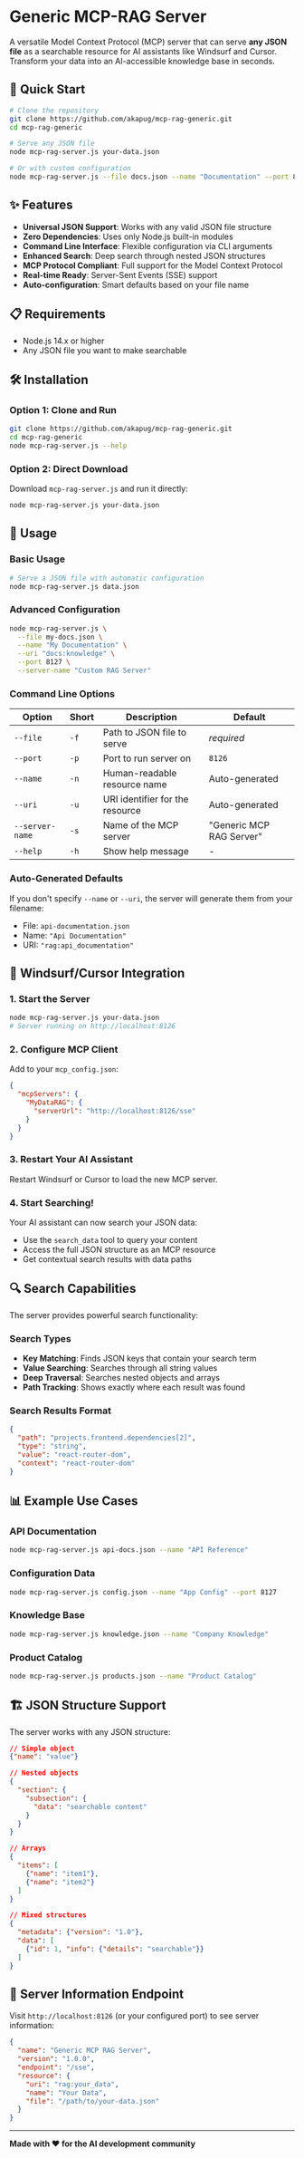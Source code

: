 # Generic MCP-RAG Server

A versatile Model Context Protocol (MCP) server that can serve **any JSON file** as a searchable resource for AI assistants like Windsurf and Cursor. Transform your data into an AI-accessible knowledge base in seconds.

## 🚀 Quick Start

```bash
# Clone the repository
git clone https://github.com/akapug/mcp-rag-generic.git
cd mcp-rag-generic

# Serve any JSON file
node mcp-rag-server.js your-data.json

# Or with custom configuration
node mcp-rag-server.js --file docs.json --name "Documentation" --port 8127
```

## ✨ Features

- **Universal JSON Support**: Works with any valid JSON file structure
- **Zero Dependencies**: Uses only Node.js built-in modules
- **Command Line Interface**: Flexible configuration via CLI arguments
- **Enhanced Search**: Deep search through nested JSON structures
- **MCP Protocol Compliant**: Full support for the Model Context Protocol
- **Real-time Ready**: Server-Sent Events (SSE) support
- **Auto-configuration**: Smart defaults based on your file name

## 📋 Requirements

- Node.js 14.x or higher
- Any JSON file you want to make searchable

## 🛠 Installation

### Option 1: Clone and Run
```bash
git clone https://github.com/akapug/mcp-rag-generic.git
cd mcp-rag-generic
node mcp-rag-server.js --help
```

### Option 2: Direct Download
Download `mcp-rag-server.js` and run it directly:
```bash
node mcp-rag-server.js your-data.json
```

## 📖 Usage

### Basic Usage
```bash
# Serve a JSON file with automatic configuration
node mcp-rag-server.js data.json
```

### Advanced Configuration
```bash
node mcp-rag-server.js \
  --file my-docs.json \
  --name "My Documentation" \
  --uri "docs:knowledge" \
  --port 8127 \
  --server-name "Custom RAG Server"
```

### Command Line Options

| Option | Short | Description | Default |
|--------|-------|-------------|---------|
| `--file` | `-f` | Path to JSON file to serve | *required* |
| `--port` | `-p` | Port to run server on | `8126` |
| `--name` | `-n` | Human-readable resource name | Auto-generated |
| `--uri` | `-u` | URI identifier for the resource | Auto-generated |
| `--server-name` | `-s` | Name of the MCP server | "Generic MCP RAG Server" |
| `--help` | `-h` | Show help message | - |

### Auto-Generated Defaults

If you don't specify `--name` or `--uri`, the server will generate them from your filename:

- File: `api-documentation.json`
- Name: `"Api Documentation"`
- URI: `"rag:api_documentation"`

## 🔌 Windsurf/Cursor Integration

### 1. Start the Server
```bash
node mcp-rag-server.js your-data.json
# Server running on http://localhost:8126
```

### 2. Configure MCP Client
Add to your `mcp_config.json`:

```json
{
  "mcpServers": {
    "MyDataRAG": {
      "serverUrl": "http://localhost:8126/sse"
    }
  }
}
```

### 3. Restart Your AI Assistant
Restart Windsurf or Cursor to load the new MCP server.

### 4. Start Searching!
Your AI assistant can now search your JSON data:
- Use the `search_data` tool to query your content
- Access the full JSON structure as an MCP resource
- Get contextual search results with data paths

## 🔍 Search Capabilities

The server provides powerful search functionality:

### Search Types
- **Key Matching**: Finds JSON keys that contain your search term
- **Value Searching**: Searches through all string values
- **Deep Traversal**: Searches nested objects and arrays
- **Path Tracking**: Shows exactly where each result was found

### Search Results Format
```json
{
  "path": "projects.frontend.dependencies[2]",
  "type": "string",
  "value": "react-router-dom",
  "context": "react-router-dom"
}
```

## 📊 Example Use Cases

### API Documentation
```bash
node mcp-rag-server.js api-docs.json --name "API Reference"
```

### Configuration Data
```bash
node mcp-rag-server.js config.json --name "App Config" --port 8127
```

### Knowledge Base
```bash
node mcp-rag-server.js knowledge.json --name "Company Knowledge"
```

### Product Catalog
```bash
node mcp-rag-server.js products.json --name "Product Catalog"
```

## 🏗 JSON Structure Support

The server works with any JSON structure:

```json
// Simple object
{"name": "value"}

// Nested objects
{
  "section": {
    "subsection": {
      "data": "searchable content"
    }
  }
}

// Arrays
{
  "items": [
    {"name": "item1"},
    {"name": "item2"}
  ]
}

// Mixed structures
{
  "metadata": {"version": "1.0"},
  "data": [
    {"id": 1, "info": {"details": "searchable"}}
  ]
}
```

## 🔧 Server Information Endpoint

Visit `http://localhost:8126` (or your configured port) to see server information:

```json
{
  "name": "Generic MCP RAG Server",
  "version": "1.0.0",
  "endpoint": "/sse",
  "resource": {
    "uri": "rag:your_data",
    "name": "Your Data",
    "file": "/path/to/your-data.json"
  }
}
```

---

**Made with ❤️ for the AI development community**
